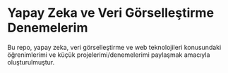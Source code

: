 # Yapay Zeka ve Veri Görselleştirme Denemelerim

Bu repo, yapay zeka, veri görselleştirme ve web teknolojileri konusundaki öğrenimlerimi ve küçük projelerimi/denemelerimi paylaşmak amacıyla oluşturulmuştur.






